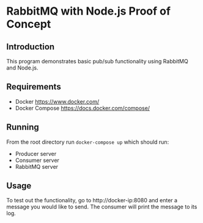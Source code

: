 RabbitMQ with Node.js Proof of Concept
==============

Introduction
--------------
This program demonstrates basic pub/sub functionality using RabbitMQ and Node.js.

Requirements
--------------
- Docker https://www.docker.com/
- Docker Compose https://docs.docker.com/compose/

Running
--------------
From the root directory run <code>docker-compose up</code> which should run:
- Producer server
- Consumer server
- RabbitMQ server

Usage
--------------
To test out the functionality, go to http://docker-ip:8080 and enter a message you would like to send.  The consumer
will print the message to its log.